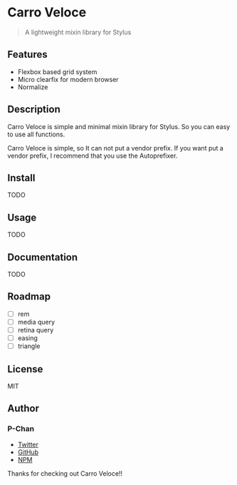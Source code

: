 # Carro Veloce
> A lightweight mixin library for Stylus

## Features
- Flexbox based grid system
- Micro clearfix for modern browser
- Normalize

## Description
Carro Veloce is simple and minimal mixin library for Stylus. So you can easy to use all functions.

Carro Veloce is simple, so It can not put a vendor prefix.
If you want put a vendor prefix, I recommend that you use the Autoprefixer.

## Install
TODO

## Usage
TODO

## Documentation
TODO

## Roadmap
- [ ] rem
- [ ] media query
- [ ] retina query
- [ ] easing
- [ ] triangle

## License
MIT

## Author

### P-Chan
- [Twitter](https://twitter.com/p1ch_jp)
- [GitHub](https://github.com/p1ch-jp)
- [NPM](https://www.npmjs.com/~p1ch_jp)

Thanks for checking out Carro Veloce!!
